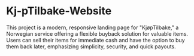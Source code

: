 # Kj-pTilbake-Website
This project is a modern, responsive landing page for "KjøpTilbake," a Norwegian service offering a flexible buyback solution for valuable items. Users can sell their items for immediate cash and have the option to buy them back later, emphasizing simplicity, security, and quick payouts.
